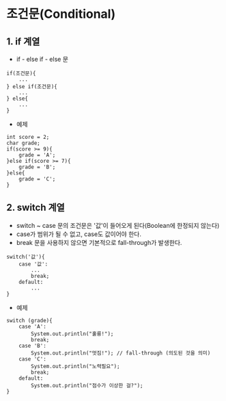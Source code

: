 # 조건문(Conditional)

## 1. if 계열
- if - else if - else 문
```
if(조건문){
	...
} else if(조건문){
	...
} else{
	...
}
```

- 예제
```
int score = 2;
char grade;
if(score >= 9){
	grade = 'A';
}else if(score >= 7){
	grade = 'B';
}else{
	grade = 'C';
}
```



## 2. switch 계열
- switch ~ case 문의 조건문은 '값'이 들어오게 된다(Boolean에 한정되지 않는다)
- case가 범위가 될 수 없고, case도 값이어야 한다.
- break 문을 사용하지 않으면 기본적으로 fall-through가 발생한다.

```
switch('값'){
	case '값':
		...
		break;
	default:
		...
}
``` 

- 예제
```
switch (grade){  
	case 'A':
		System.out.println("훌륭!");
		break;
	case 'B':
		System.out.println("멋짐!"); // fall-through (의도된 것을 의미)
	case 'C':
		System.out.println("노력필요");
		break;
	default:
		System.out.println("점수가 이상한 걸?");
}
```



